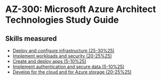 # AZ-300: Microsoft Azure Architect Technologies Study Guide
## Skills measured
* [Deploy and configure infrastructure (25-30%25)](1-Deploy%20and%20configure%20infrastructure%20(25-30%25).md)
* [Implement workloads and security (20-25%25)](2-Implement%20workloads%20and%20security%20(20-25%25).md)
* [Create and deploy apps (5-10%25)](3-Create%20and%20deploy%20apps%20(5-10%25).md)
* [Implement authentication and secure data (5-10%25)](4-Implement%20authentication%20and%20secure%20data%20(5-10%25).md)
* [Develop for the cloud and for Azure storage (20-25%25)](5-Develop%20for%20the%20cloud%20and%20for%20Azure%20storage%20(20-25%25).md)